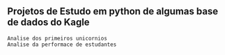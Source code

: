 ## Projetos de Estudo em python de algumas base de dados do Kagle

    Analise dos primeiros unicornios
    Analise da performace de estudantes    
